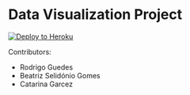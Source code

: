 # Data Visualization Project
 
[![Deploy to Heroku](https://www.herokucdn.com/deploy/button.png)](https://heroku.com/deploy)

Contributors:

- Rodrigo Guedes
- Beatriz Selidónio Gomes
- Catarina Garcez
